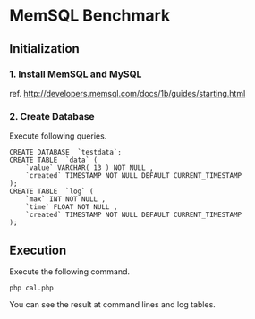 MemSQL Benchmark
======================

Initialization
--------

### 1. Install MemSQL and MySQL ###

ref. http://developers.memsql.com/docs/1b/guides/starting.html

### 2. Create Database ###

Execute following queries.

	CREATE DATABASE  `testdata`;
	CREATE TABLE  `data` (
	    `value` VARCHAR( 13 ) NOT NULL ,
	    `created` TIMESTAMP NOT NULL DEFAULT CURRENT_TIMESTAMP
	);
	CREATE TABLE  `log` (
	    `max` INT NOT NULL ,
	    `time` FLOAT NOT NULL ,
	    `created` TIMESTAMP NOT NULL DEFAULT CURRENT_TIMESTAMP
	); 

Execution
--------

Execute the following command.

	php cal.php

You can see the result at command lines and log tables.

